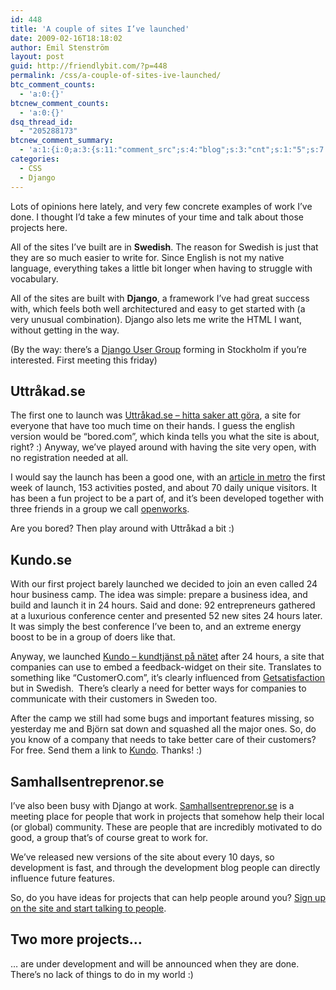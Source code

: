 ```yaml
---
id: 448
title: 'A couple of sites I’ve launched'
date: 2009-02-16T18:18:02
author: Emil Stenström
layout: post
guid: http://friendlybit.com/?p=448
permalink: /css/a-couple-of-sites-ive-launched/
btc_comment_counts:
  - 'a:0:{}'
btcnew_comment_counts:
  - 'a:0:{}'
dsq_thread_id:
  - "205288173"
btcnew_comment_summary:
  - 'a:1:{i:0;a:3:{s:11:"comment_src";s:4:"blog";s:3:"cnt";s:1:"5";s:7:"enabled";s:1:"0";}}'
categories:
  - CSS
  - Django
---
```

Lots of opinions here lately, and very few concrete examples of work I&#8217;ve done. I thought I&#8217;d take a few minutes of your time and talk about those projects here.

All of the sites I&#8217;ve built are in **Swedish**. The reason for Swedish is just that they are so much easier to write for. Since English is not my native language, everything takes a little bit longer when having to struggle with vocabulary.

All of the sites are built with **Django**, a framework I&#8217;ve had great success with, which feels both well architectured and easy to get started with (a very unusual combination). Django also lets me write the HTML I want, without getting in the way.

(By the way: there&#8217;s a [Django User Group](http://groups.google.com/group/django-stockholm) forming in Stockholm if you&#8217;re interested. First meeting this friday)

## Uttråkad.se

The first one to launch was [Uttråkad.se &#8211; hitta saker att göra](http://www.uttråkad.se), a site for everyone that have too much time on their hands. I guess the english version would be &#8220;bored.com&#8221;, which kinda tells you what the site is about, right? :) Anyway, we&#8217;ve played around with having the site very open, with no registration needed at all.

I would say the launch has been a good one, with an [article in metro](http://www.metro.se/se/article/2008/12/16/19/0353-45/index.xml) the first week of launch, 153 activities posted, and about 70 daily unique visitors. It has been a fun project to be a part of, and it&#8217;s been developed together with three friends in a group we call [openworks](http://openworks.se).

Are you bored? Then play around with Uttråkad a bit :)

## Kundo.se

With our first project barely launched we decided to join an even called 24 hour business camp. The idea was simple: prepare a business idea, and build and launch it in 24 hours. Said and done: 92 entrepreneurs gathered at a luxurious conference center and presented 52 new sites 24 hours later. It was simply the best conference I&#8217;ve been to, and an extreme energy boost to be in a group of doers like that.

Anyway, we launched [Kundo &#8211; kundtjänst på nätet](http://kundo.se) after 24 hours, a site that companies can use to embed a feedback-widget on their site. Translates to something like &#8220;CustomerO.com&#8221;, it&#8217;s clearly influenced from [Getsatisfaction](http://getsatisfaction.com/) but in Swedish.  There&#8217;s clearly a need for better ways for companies to communicate with their customers in Sweden too.

After the camp we still had some bugs and important features missing, so yesterday me and Björn sat down and squashed all the major ones. So, do you know of a company that needs to take better care of their customers? For free. Send them a link to [Kundo](http://kundo.se). Thanks! :)

## Samhallsentreprenor.se

I&#8217;ve also been busy with Django at work. [Samhallsentreprenor.se](http://www.samhallsentreprenor.se/) is a meeting place for people that work in projects that somehow help their local (or global) community. These are people that are incredibly motivated to do good, a group that&#8217;s of course great to work for.

We&#8217;ve released new versions of the site about every 10 days, so development is fast, and through the development blog people can directly influence future features.

So, do you have ideas for projects that can help people around you? [Sign up on the site and start talking to people](http://samhallsentreprenor.se/).

## Two more projects&#8230;

&#8230; are under development and will be announced when they are done. There&#8217;s no lack of things to do in my world :)
